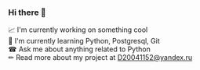 ### Hi there 👋
📈 I'm currently working on something cool  
🌱 I'm currently learning Python, Postgresql, Git  
☎ Ask me about anything related to Python  
✏ Read more about my project at D20041152@yandex.ru  
